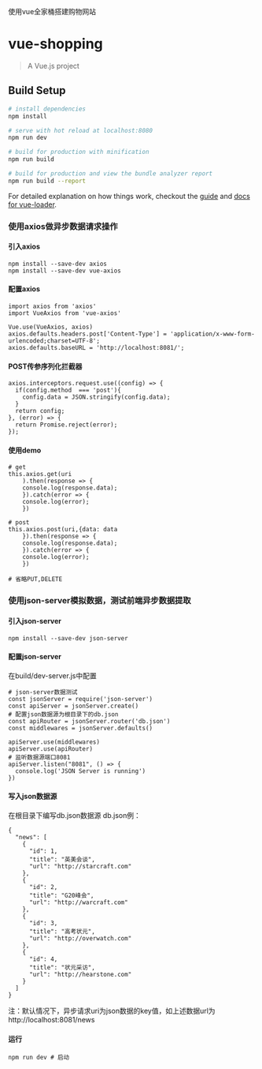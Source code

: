 使用vue全家桶搭建购物网站

# vue-shopping

> A Vue.js project

## Build Setup

``` bash
# install dependencies
npm install

# serve with hot reload at localhost:8080
npm run dev

# build for production with minification
npm run build

# build for production and view the bundle analyzer report
npm run build --report
```

For detailed explanation on how things work, checkout the [guide](http://vuejs-templates.github.io/webpack/) and [docs for vue-loader](http://vuejs.github.io/vue-loader).

### 使用axios做异步数据请求操作

#### 引入axios
```
npm install --save-dev axios
npm install --save-dev vue-axios
```

#### 配置axios
```
import axios from 'axios'
import VueAxios from 'vue-axios'

Vue.use(VueAxios, axios)
axios.defaults.headers.post['Content-Type'] = 'application/x-www-form-urlencoded;charset=UTF-8';
axios.defaults.baseURL = 'http://localhost:8081/';
```

#### POST传参序列化拦截器
```
axios.interceptors.request.use((config) => {
  if(config.method  === 'post'){
    config.data = JSON.stringify(config.data);
  }
  return config;
}, (error) => {
  return Promise.reject(error);
});
```

#### 使用demo
```
# get
this.axios.get(uri
	).then(response => {
	console.log(response.data);
	}).catch(error => {
	console.log(error);
	})
  
# post
this.axios.post(uri,{data: data
	}).then(response => {
	console.log(response.data);
	}).catch(error => {
	console.log(error);
	})

# 省略PUT,DELETE
```

### 使用json-server模拟数据，测试前端异步数据提取

#### 引入json-server
```
npm install --save-dev json-server
```

#### 配置json-server
在build/dev-server.js中配置
```
# json-server数据测试
const jsonServer = require('json-server')
const apiServer = jsonServer.create()
# 配置json数据源为根目录下的db.json
const apiRouter = jsonServer.router('db.json')
const middlewares = jsonServer.defaults()

apiServer.use(middlewares)
apiServer.use(apiRouter)
# 监听数据源端口8081
apiServer.listen("8081", () => {
  console.log('JSON Server is running')
})
```

#### 写入json数据源
在根目录下编写db.json数据源
db.json例：
```
{
  "news": [
    {
      "id": 1,
      "title": "英美会谈",
      "url": "http://starcraft.com"
    },
    {
      "id": 2,
      "title": "G20峰会",
      "url": "http://warcraft.com"
    },
    {
      "id": 3,
      "title": "高考状元",
      "url": "http://overwatch.com"
    },
    {
      "id": 4,
      "title": "状元采访",
      "url": "http://hearstone.com"
    }
  ]
}
```

注：默认情况下，异步请求uri为json数据的key值，如上述数据url为http://localhost:8081/news

#### 运行
```
npm run dev # 启动
```








